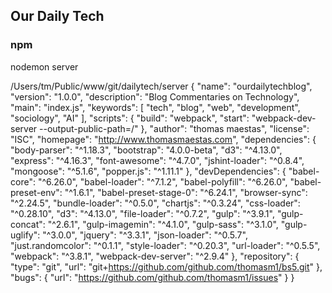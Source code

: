## Our Daily Tech 
### npm
nodemon server

/Users/tm/Public/www/git/dailytech/server 
{
  "name": "ourdailytechblog",
  "version": "1.0.0",
  "description": "Blog Commentaries on Technology",
  "main": "index.js",
  "keywords": [
    "tech",
    "blog",
    "web",
    "development",
    "sociology",
    "AI"
  ],
  "scripts": {
    "build": "webpack",
    "start": "webpack-dev-server --output-public-path=/"
  },
  "author": "thomas maestas",
  "license": "ISC",
  "homepage": "http://www.thomasmaestas.com",
  "dependencies": {
    "body-parser": "^1.18.3",
    "bootstrap": "4.0.0-beta",
    "d3": "^4.13.0",
    "express": "^4.16.3",
    "font-awesome": "^4.7.0",
    "jshint-loader": "^0.8.4",
    "mongoose": "^5.1.6",
    "popper.js": "^1.11.1"
  },
  "devDependencies": {
    "babel-core": "^6.26.0",
    "babel-loader": "^7.1.2",
    "babel-polyfill": "^6.26.0",
    "babel-preset-env": "^1.6.1",
    "babel-preset-stage-0": "^6.24.1",
    "browser-sync": "^2.24.5",
    "bundle-loader": "^0.5.0",
    "chartjs": "^0.3.24",
    "css-loader": "^0.28.10",
    "d3": "^4.13.0",
    "file-loader": "^0.7.2",
    "gulp": "^3.9.1",
    "gulp-concat": "^2.6.1",
    "gulp-imagemin": "^4.1.0",
    "gulp-sass": "^3.1.0",
    "gulp-uglify": "^3.0.0",
    "jquery": "^3.3.1",
    "json-loader": "^0.5.7",
    "just.randomcolor": "^0.1.1",
    "style-loader": "^0.20.3",
    "url-loader": "^0.5.5",
    "webpack": "^3.8.1",
    "webpack-dev-server": "^2.9.4"
  },
  "repository": {
    "type": "git",
    "url": "git+https://github.com/github.com/thomasm1/bs5.git"
  },
  "bugs": {
    "url": "https://github.com/github.com/thomasm1/issues"
  }
}

